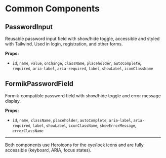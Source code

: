 # Common Components

## PasswordInput
Reusable password input field with show/hide toggle, accessible and styled with Tailwind. Used in login, registration, and other forms.

**Props:**
- `id`, `name`, `value`, `onChange`, `className`, `placeholder`, `autoComplete`, `required`, `aria-label`, `aria-required`, `label`, `showLabel`, `iconClassName`

## FormikPasswordField
Formik-compatible password field with show/hide toggle and error message display.

**Props:**
- `id`, `name`, `className`, `placeholder`, `autoComplete`, `aria-label`, `aria-required`, `label`, `showLabel`, `iconClassName`, `showErrorMessage`, `errorClassName`

---

Both components use Heroicons for the eye/lock icons and are fully accessible (keyboard, ARIA, focus states).

